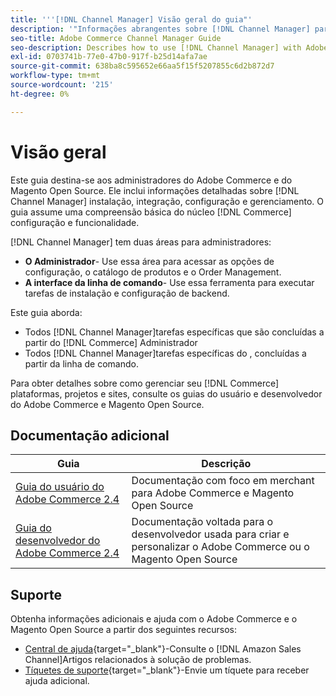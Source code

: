```yaml
---
title: '''[!DNL Channel Manager] Visão geral do guia"'
description: '"Informações abrangentes sobre [!DNL Channel Manager] para administradores Adobe Commerce e Magento Open Source, incluindo instalação e integração."'
seo-title: Adobe Commerce Channel Manager Guide
seo-description: Describes how to use [!DNL Channel Manager] with Adobe Commerce or Magento Open Source.
exl-id: 0703741b-77e0-47b0-917f-b25d14afa7ae
source-git-commit: 638ba8c595652e66aa5f15f5207855c6d2b872d7
workflow-type: tm+mt
source-wordcount: '215'
ht-degree: 0%

---
```



# Visão geral

Este guia destina-se aos administradores do Adobe Commerce e do Magento Open Source. Ele inclui informações detalhadas sobre [!DNL Channel Manager] instalação, integração, configuração e gerenciamento. O guia assume uma compreensão básica do núcleo [!DNL Commerce] configuração e funcionalidade.

[!DNL Channel Manager] tem duas áreas para administradores:

* **O Administrador**- Use essa área para acessar as opções de configuração, o catálogo de produtos e o Order Management.
* **A interface da linha de comando**- Use essa ferramenta para executar tarefas de instalação e configuração de backend.

Este guia aborda:

* Todos [!DNL Channel Manager]tarefas específicas que são concluídas a partir do [!DNL Commerce] Administrador
* Todos [!DNL Channel Manager]tarefas específicas do , concluídas a partir da linha de comando.

Para obter detalhes sobre como gerenciar seu [!DNL Commerce] plataformas, projetos e sites, consulte os guias do usuário e desenvolvedor do Adobe Commerce e Magento Open Source.

## Documentação adicional

| Guia | Descrição |
|----------------------------------------------------------------------|----------------------------------------------------------------------------------------------------|
| [Guia do usuário do Adobe Commerce 2.4](https://docs.magento.com/user-guide) | Documentação com foco em merchant para Adobe Commerce e Magento Open Source |
| [Guia do desenvolvedor do Adobe Commerce 2.4](https://devdocs.magento.com) | Documentação voltada para o desenvolvedor usada para criar e personalizar o Adobe Commerce ou o Magento Open Source |

## Suporte

Obtenha informações adicionais e ajuda com o Adobe Commerce e o Magento Open Source a partir dos seguintes recursos:

* [Central de ajuda](https://support.magento.com/hc/en-us){target=&quot;_blank&quot;}-Consulte o [!DNL Amazon Sales Channel]Artigos relacionados à solução de problemas.
* [Tíquetes de suporte](https://support.magento.com/hc/en-us/articles/360000913794#submit-ticket){target=&quot;_blank&quot;}-Envie um tíquete para receber ajuda adicional.
